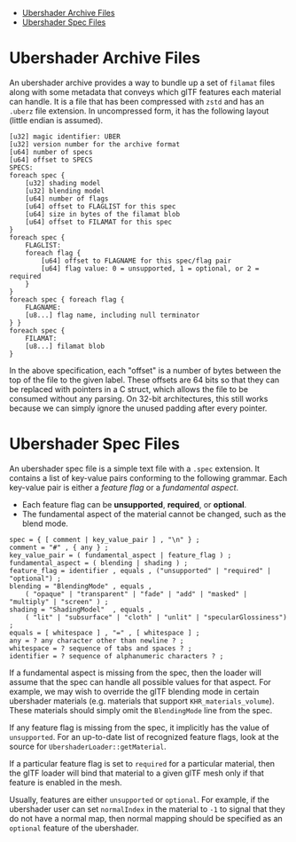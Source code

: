 - [Ubershader Archive Files](#ubershader-archive-files)
- [Ubershader Spec Files](#ubershader-spec-files)

# Ubershader Archive Files

An ubershader archive provides a way to bundle up a set of `filamat` files along with some metadata
that conveys which glTF features each material can handle. It is a file that has been compressed
with `zstd` and has an `.uberz` file extension. In uncompressed form, it has the following layout
(little endian is assumed).

```
[u32] magic identifier: UBER
[u32] version number for the archive format
[u64] number of specs
[u64] offset to SPECS
SPECS:
foreach spec {
    [u32] shading model
    [u32] blending model
    [u64] number of flags
    [u64] offset to FLAGLIST for this spec
    [u64] size in bytes of the filamat blob
    [u64] offset to FILAMAT for this spec
}
foreach spec {
    FLAGLIST:
    foreach flag {
        [u64] offset to FLAGNAME for this spec/flag pair
        [u64] flag value: 0 = unsupported, 1 = optional, or 2 = required
    }
}
foreach spec { foreach flag {
    FLAGNAME:
    [u8...] flag name, including null terminator
} }
foreach spec {
    FILAMAT:
    [u8...] filamat blob
}
```

In the above specification, each "offset" is a number of bytes between the top of the file to the
given label. These offsets are 64 bits so that they can be replaced with pointers in a C struct,
which allows the file to be consumed without any parsing. On 32-bit architectures, this still works
because we can simply ignore the unused padding after every pointer.

# Ubershader Spec Files

An ubershader spec file is a simple text file with a `.spec` extension. It contains a list of
key-value pairs conforming to the following grammar. Each key-value pair is either a *feature flag*
or a *fundamental aspect*.

- Each feature flag can be **unsupported**, **required**, or **optional**.
- The fundamental aspect of the material cannot be changed, such as the blend mode.

```eBNF
spec = { [ comment | key_value_pair ] , "\n" } ;
comment = "#" , { any } ;
key_value_pair = ( fundamental_aspect | feature_flag ) ;
fundamental_aspect = ( blending | shading ) ;
feature_flag = identifier , equals , ("unsupported" | "required" | "optional") ;
blending = "BlendingMode" , equals ,
    ( "opaque" | "transparent" | "fade" | "add" | "masked" | "multiply" | "screen" ) ;
shading = "ShadingModel"  , equals ,
    ( "lit" | "subsurface" | "cloth" | "unlit" | "specularGlossiness") ;
equals = [ whitespace ] , "=" , [ whitespace ] ;
any = ? any character other than newline ? ;
whitespace = ? sequence of tabs and spaces ? ;
identifier = ? sequence of alphanumeric characters ? ;
```

If a fundamental aspect is missing from the spec, then the loader will assume that the spec can
handle all possible values for that aspect. For example, we may wish to override the glTF
blending mode in certain ubershader materials (e.g. materials that support `KHR_materials_volume`).
These materials should simply omit the `BlendingMode` line from the spec.

If any feature flag is missing from the spec, it implicitly has the value of `unsupported`. For an
up-to-date list of recognized feature flags, look at the source for `UbershaderLoader::getMaterial`.

If a particular feature flag is set to `required` for a particular material, then the glTF loader
will bind that material to a given glTF mesh only if that feature is enabled in the mesh.

Usually, features are either `unsupported` or `optional`. For example, if the ubershader user can
set `normalIndex` in the material to `-1` to signal that they do not have a normal map, then normal
mapping should be specified as an `optional` feature of the ubershader.
